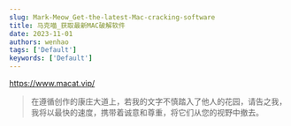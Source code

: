 ```yaml
---
slug: Mark-Meow_Get-the-latest-Mac-cracking-software
title: 马克喵_获取最新MAC破解软件
date: 2023-11-01
authors: wenhao
tags: ['Default']
keywords: ['Default']
---
```

https://www.macat.vip/ 




 > 在遵循创作的康庄大道上，若我的文字不慎踏入了他人的花园，请告之我，我将以最快的速度，携带着诚意和尊重，将它们从您的视野中撤去。
